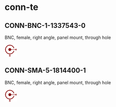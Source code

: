 # conn-te

## CONN-BNC-1-1337543-0
BNC, female, right angle, panel mount, through hole

![CONN-BNC-1-1337543-0__1__1](/images/conn-te__CONN-BNC-1-1337543-0__1__1.png?raw=true) 

## CONN-SMA-5-1814400-1
BNC, female, right angle, panel mount, through hole

![CONN-SMA-5-1814400-1__1__1](/images/conn-te__CONN-SMA-5-1814400-1__1__1.png?raw=true) 

